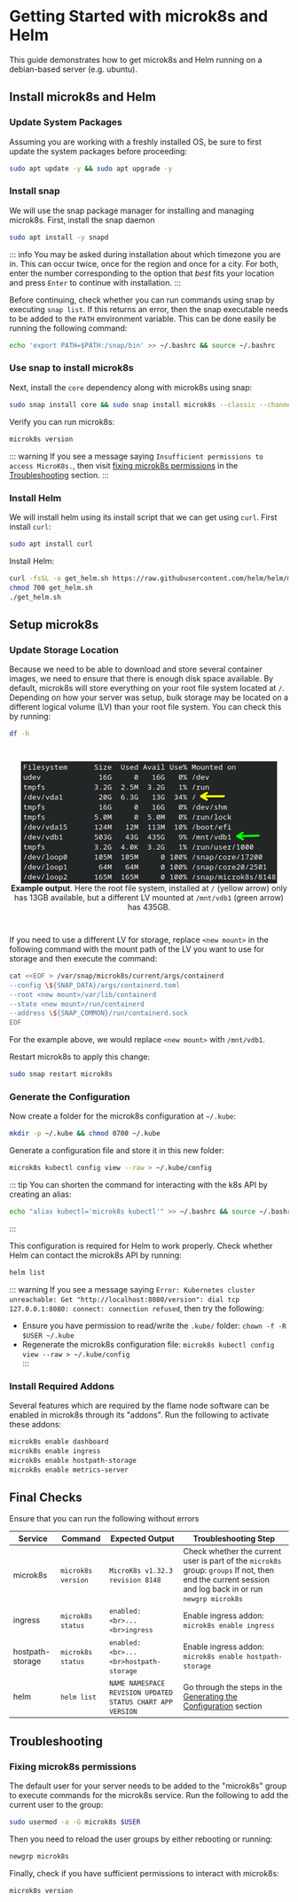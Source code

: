 # Getting Started with microk8s and Helm
This guide demonstrates how to get microk8s and Helm running on a debian-based server (e.g. ubuntu).

## Install microk8s and Helm
### Update System Packages
Assuming you are working with a freshly installed OS, be sure to first update the system packages before proceeding:
```bash
sudo apt update -y && sudo apt upgrade -y
```

### Install snap
We will use the snap package manager for installing and managing microk8s. First, install the snap daemon
```bash
sudo apt install -y snapd
```
::: info 
You may be asked during installation about which timezone you are in. This can occur twice, once for the region and 
once for a city. For both, enter the number corresponding to the option that *best* fits your location and 
press `Enter` to continue with installation.
:::

Before continuing, check whether you can run commands using snap by executing `snap list`. If this returns an error, 
then the snap executable needs to be added to the `PATH` environment variable. This can be done easily be running the 
following command:
```bash
echo 'export PATH=$PATH:/snap/bin' >> ~/.bashrc && source ~/.bashrc
```

### Use snap to install microk8s
Next, install the `core` dependency along with microk8s using snap:
```bash
sudo snap install core && sudo snap install microk8s --classic --channel=1.32
```

Verify you can run microk8s:
```bash
microk8s version
```
::: warning
If you see a message saying `Insufficient permissions to access MicroK8s.`, then visit 
[fixing microk8s permissions](#fixing-microk8s-permissions) in the [Troubleshooting](#troubleshooting) section.
:::

### Install Helm
We will install helm using its install script that we can get using `curl`. First install `curl`:
```bash
sudo apt install curl
```
Install Helm:
```bash
curl -fsSL -o get_helm.sh https://raw.githubusercontent.com/helm/helm/main/scripts/get-helm-3
chmod 700 get_helm.sh
./get_helm.sh
```

## Setup microk8s
### Update Storage Location
Because we need to be able to download and store several container images, we need to ensure that there is enough disk 
space available. By default, microk8s will store everything on your root file system located at `/`. 
Depending on how your server was setup, bulk storage may be located on a different logical volume (LV) than your root 
file system. You can check this by running:
```bash
df -h
```
<figure style="margin: 3em 0 3em 0">
<img src="../../public/images/installation/logical_volumes.png" style="display: block; margin: auto" alt="LV sizes" />
<figcaption style="text-align:center"><b>Example output</b>. Here the root file system, installed at <code>/</code> 
(yellow arrow) only has 13GB available, 
but a different LV mounted at <code>/mnt/vdb1</code> (green arrow) has 435GB.</figcaption></figure>

If you need to use a different LV for storage, replace `<new mount>` in the following command with the mount path 
of the LV you want to use for storage and then execute the command:
```bash
cat <<EOF > /var/snap/microk8s/current/args/containerd
--config \${SNAP_DATA}/args/containerd.toml
--root <new mount>/var/lib/containerd
--state <new mount>/run/containerd
--address \${SNAP_COMMON}/run/containerd.sock
EOF
```
For the example above, we would replace `<new mount>` with `/mnt/vdb1`.

Restart microk8s to apply this change:
```bash
sudo snap restart microk8s
```

### Generate the Configuration
Now create a folder for the microk8s configuration at `~/.kube`:
```bash
mkdir -p ~/.kube && chmod 0700 ~/.kube
```
Generate a configuration file and store it in this new folder:
```bash
microk8s kubectl config view --raw > ~/.kube/config
```

::: tip
You can shorten the command for interacting with the k8s API by creating an alias:
```bash
echo "alias kubectl='microk8s kubectl'" >> ~/.bashrc && source ~/.bashrc
```
:::

This configuration is required for Helm to work properly. Check whether Helm can contact the microk8s API by running:
```bash
helm list
```
::: warning
If you see a message saying `Error: Kubernetes cluster unreachable: Get "http://localhost:8080/version": dial tcp 
127.0.0.1:8080: connect: connection refused`, then try the following:
* Ensure you have permission to read/write the `.kube/` folder: `chown -f -R $USER ~/.kube`
* Regenerate the microk8s configuration file: `microk8s kubectl config view --raw > ~/.kube/config`  
:::

### Install Required Addons
Several features which are required by the flame node software can be enabled in microk8s through its "addons". Run 
the following to activate these addons:
```bash
microk8s enable dashboard
microk8s enable ingress
microk8s enable hostpath-storage
microk8s enable metrics-server
```

## Final Checks
Ensure that you can run the following without errors

| Service          | Command            | Expected Output                                    | Troubleshooting Step                                                                                                                                   |
|------------------|--------------------|----------------------------------------------------|--------------------------------------------------------------------------------------------------------------------------------------------------------|
| microk8s         | `microk8s version` | `MicroK8s v1.32.3 revision 8148`                   | Check whether the current user is part of the `microk8s` group: `groups` If not, then end the current session and log back in or run `newgrp microk8s` |
| ingress          | `microk8s status`  | `enabled:  <br>...<br>ingress`                     | Enable ingress addon: `microk8s enable ingress`                                                                                                        |
| hostpath-storage | `microk8s status`  | `enabled:  <br>...<br>hostpath-storage`            | Enable ingress addon: `microk8s enable hostpath-storage`                                                                                               |
| helm             | `helm list`        | `NAME NAMESPACE REVISION UPDATED STATUS CHART APP VERSION` | Go through the steps in the [Generating the Configuration](#generate-the-configuration) section                                                        |

## Troubleshooting
### Fixing microk8s permissions
The default user for your server needs to be added to the "microk8s" group to execute commands for the microk8s 
service. Run the following to add the current user to the group:
```bash
sudo usermod -a -G microk8s $USER
```
Then you need to reload the user groups by either rebooting or running:
```bash
newgrp microk8s
```
Finally, check if you have sufficient permissions to interact with microk8s:
```bash
microk8s version
```
